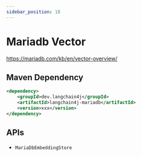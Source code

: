 ```yaml
---
sidebar_position: 18
---
```


# Mariadb Vector

<https://mariadb.com/kb/en/vector-overview/>


## Maven Dependency

```xml
<dependency>
    <groupId>dev.langchain4j</groupId>
    <artifactId>langchain4j-mariadb</artifactId>
    <version>xxx</version>
</dependency>
```


## APIs

- `MariaDbEmbeddingStore`
